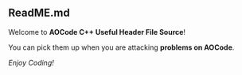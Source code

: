 ## ReadME.md  

Welcome to **AOCode C++ Useful Header File Source**!  

You can pick them up when you are attacking **problems on AOCode**.  

_Enjoy Coding!_  
